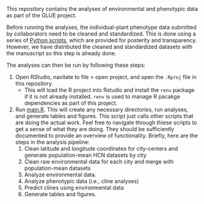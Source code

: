 This repository contains the analyses of environmental and phenotypic data as part of the GLUE project. 


Before running the analyses, the individual-plant phenotype data submitted by collaborators need to be cleaned and standardized. 
This is done using a series of [Python scripts](./scripts/python), which are provided for posterity and transparency. However, we have 
distributed the cleaned and standardized datasets with the manuscript so this step is already done. 

The analyses can then be run by following these steps:

1. Open RStudio, navitate to file > open project, and open the `.Rproj` file in this repository.
    - This will load the R project into Rstudio and install the `renv` package if it is not already installed. 
    `renv` is used to manage R pacakge dependencies as part of this project.
2. Run [main.R](./scripts/r/main.R). This will create any necessary directories, run analyses, and generate tables and figures. 
This script just calls other scripts that are doing the actual work. Feel free to navigate through thiese scripts to get a sense of what
they are doing. They should be sufficiently documented to provide an overview of functionality. Briefly, here are the steps in the analysis
pipeline:
    1. Clean latitude and longitude coordinates for city-centers and generate population-mean HCN datasets by city
    2. Clean raw environmental data for each city and merge with population-mean datasets
    3. Analyze environmental data. 
    4. Analyze phenotypic data (i.e., cline analyses)
    5. Predict clines using environmental data
    6. Generate tables and figures. 
